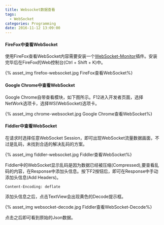 ```yaml
---
title: Websocket数据查看
tags:
  - WebSocket
categories: Programming
date: 2016-11-12 13:09:00
---
```



#### FireFox中查看WebSocket

使用FireFox查看WebSocket内容需要安装一个[WebSocket-Monitor](https://addons.mozilla.org/en-US/firefox/addon/websocket-monitor/)插件。安装完毕后在FireFox的Web控制台(Ctrl + Shift + K)中。


{% asset_img firefox-websocket.jpg FireFox查看WebSocket%}

<!-- more -->

#### Google Chrome中查看WebSocket

Google Chrome自带查看模块，如下图所示。F12进入开发者页面，选择NetWork选项卡，选择WS(WebSocket)选项卡。

{% asset_img chrome-websocket.jpg Google Chrome查看WebSocket%}


#### Fiddler中查看WebSocket

在请求时选择任意WebSocket Session，即可出现WebSocket流量数据画面，不过是乱码，未找到合适的解决乱码的方案。

{% asset_img fiddler-websocket.jpg Fiddler查看WebSocket%}

Fiddler中的WebSocket显示乱码是因为数据已经被压缩(Compressed),要查看乱码的内容，在Response中添加头信息。按下F2按钮后，即可在Response中手动添加头信息(Add Headers)。

```
Content-Encoding: deflate
```

添加头信息之后，点击TextView会出现黄色的Decode提示框。

{% asset_img websocket-decode.jpg Fiddler查看WebSocket-Decode%}

点击之后即可看到原始的Json数据。